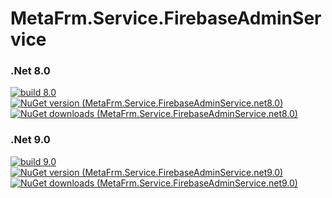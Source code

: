 # MetaFrm.Service.FirebaseAdminService

### .Net 8.0
[![build 8.0](https://github.com/MetaFrm/MetaFrm.Service.FirebaseAdminService/actions/workflows/build_8.0.yml/badge.svg)](https://github.com/MetaFrm/MetaFrm.Service.FirebaseAdminService/actions/workflows/build_8.0.yml)
[![NuGet version (MetaFrm.Service.FirebaseAdminService.net8.0)](https://img.shields.io/nuget/v/MetaFrm.Service.FirebaseAdminService.net8.0)](https://www.nuget.org/packages/MetaFrm.Service.FirebaseAdminService.net8.0/)
[![NuGet downloads (MetaFrm.Service.FirebaseAdminService.net8.0)](https://img.shields.io/nuget/dt/MetaFrm.Service.FirebaseAdminService.net8.0)](https://www.nuget.org/packages/MetaFrm.Service.FirebaseAdminService.net8.0/)
### .Net 9.0
[![build 9.0](https://github.com/MetaFrm/MetaFrm.Service.FirebaseAdminService/actions/workflows/build_9.0.yml/badge.svg)](https://github.com/MetaFrm/MetaFrm.Service.FirebaseAdminService/actions/workflows/build_9.0.yml)
[![NuGet version (MetaFrm.Service.FirebaseAdminService.net9.0)](https://img.shields.io/nuget/v/MetaFrm.Service.FirebaseAdminService.net9.0)](https://www.nuget.org/packages/MetaFrm.Service.FirebaseAdminService.net9.0/)
[![NuGet downloads (MetaFrm.Service.FirebaseAdminService.net9.0)](https://img.shields.io/nuget/dt/MetaFrm.Service.FirebaseAdminService.net9.0)](https://www.nuget.org/packages/MetaFrm.Service.FirebaseAdminService.net9.0/)